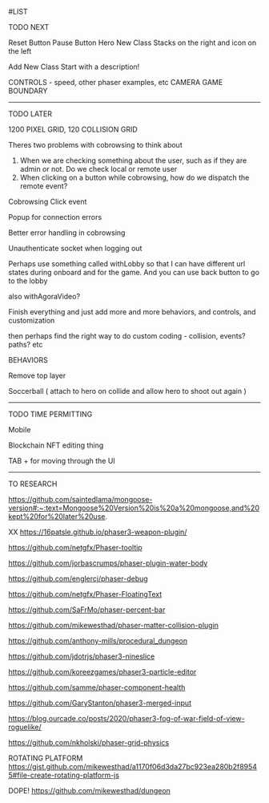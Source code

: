 #LIST


TODO NEXT

Reset Button
Pause Button
Hero New Class Stacks on the right and icon on the left

Add New Class
Start with a description!

CONTROLS - speed, other phaser examples, etc
CAMERA
GAME BOUNDARY

--------

TODO LATER

1200 PIXEL GRID, 120 COLLISION GRID

Theres two problems with cobrowsing to think about
1) When we are checking something about the user, such as if they are admin or not. Do we check local or remote user
2) When clicking on a button while cobrowsing, how do we dispatch the remote event?

Cobrowsing Click event

Popup for connection errors

Better error handling in cobrowsing

Unauthenticate socket when logging out

Perhaps use something called withLobby so that I can have different url states during onboard and for the game. And you can use back button to go to the lobby 

also withAgoraVideo?

Finish everything and just add more and more behaviors, and controls, and customization

then perhaps find the right way to do custom coding - collision, events? paths? etc

BEHAVIORS

Remove top layer

Soccerball ( attach to hero on collide and allow hero to shoot out again )

--------

TODO TIME PERMITTING

Mobile

Blockchain NFT editing thing

TAB + for moving through the UI

--------

TO RESEARCH

https://github.com/saintedlama/mongoose-version#:~:text=Mongoose%20Version%20is%20a%20mongoose,and%20kept%20for%20later%20use.

XX https://16patsle.github.io/phaser3-weapon-plugin/

https://github.com/netgfx/Phaser-tooltip

https://github.com/jorbascrumps/phaser-plugin-water-body

https://github.com/englercj/phaser-debug

https://github.com/netgfx/Phaser-FloatingText

https://github.com/SaFrMo/phaser-percent-bar

https://github.com/mikewesthad/phaser-matter-collision-plugin

https://github.com/anthony-mills/procedural_dungeon

https://github.com/jdotrjs/phaser3-nineslice

https://github.com/koreezgames/phaser3-particle-editor

https://github.com/samme/phaser-component-health

https://github.com/GaryStanton/phaser3-merged-input

https://blog.ourcade.co/posts/2020/phaser3-fog-of-war-field-of-view-roguelike/

https://github.com/nkholski/phaser-grid-physics

ROTATING PLATFORM
https://gist.github.com/mikewesthad/a1170f06d3da27bc923ea280b2f89545#file-create-rotating-platform-js

DOPE!
https://github.com/mikewesthad/dungeon